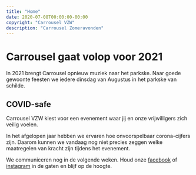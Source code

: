 ```yaml
---
title: "Home"
date: 2020-07-08T00:00:00-00:00
copyright: "Carrousel VZW"
description: "Carrousel Zomeravonden"
---
```


# Carrousel gaat volop voor 2021

In 2021 brengt Carrousel opnieuw muziek naar het parkske. Naar goede gewoonte feesten we iedere dinsdag van Augustus in het parkske van schilde.

## COVID-safe
Carrousel VZW kiest voor een evenement waar jij en onze vrijwilligers zich veilig voelen. 

In het afgelopen jaar hebben we ervaren hoe onvoorspelbaar corona-cijfers zijn. Daarom kunnen we vandaag nog niet precies zeggen welke maatregelen van kracht zijn tijdens het evenement. 

We communiceren nog in de volgende weken. Houd onze [facebook](https://www.facebook.com/CarrouselSchilde) of [instagram](https://www.instagram.com/carrouselschilde) in de gaten en blijf op de hoogte.
